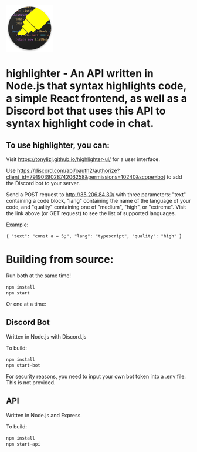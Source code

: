 <p align="left">
    <img src="https://github.com/tonylizj/highlighter-ui/blob/master/public/ic_launcher.png" height="128">
</p>

# highlighter - An API written in Node.js that syntax highlights code, a simple React frontend, as well as a Discord bot that uses this API to syntax highlight code in chat.

## To use highlighter, you can:

Visit https://tonylizj.github.io/highlighter-ui/ for a user interface.

Use https://discord.com/api/oauth2/authorize?client_id=791903902874206258&permissions=10240&scope=bot to add the Discord bot to your server.

Send a POST request to http://35.206.84.30/ with three parameters: "text" containing a code block, "lang" containing the name of the language of your code, and "quality" containing one of "medium", "high", or "extreme". Visit the link above (or GET request) to see the list of supported languages.

Example: 
```
{ "text": "const a = 5;", "lang": "typescript", "quality": "high" }
```


# Building from source:

Run both at the same time!
```
npm install
npm start
```

Or one at a time:

## Discord Bot

Written in Node.js with Discord.js

To build: 
```
npm install
npm start-bot
```
For security reasons, you need to input your own bot token into a .env file. This is not provided.


## API

Written in Node.js and Express

To build: 
```
npm install
npm start-api
```
